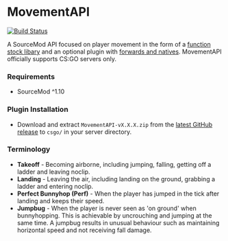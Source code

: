 # MovementAPI

[![Build Status](https://travis-ci.org/danzayau/MovementAPI.svg?branch=master)](https://travis-ci.org/danzayau/MovementAPI)

A SourceMod API focused on player movement in the form of a [function stock libary](addons/sourcemod/scripting/include/movement.inc) and an optional plugin with [forwards and natives](addons/sourcemod/scripting/include/movementapi.inc). MovementAPI officially supports CS:GO servers only.

### Requirements

 * SourceMod ^1.10
 
### Plugin Installation

 * Download and extract ```MovementAPI-vX.X.X.zip``` from the [latest GitHub release](https://github.com/danzayau/MovementAPI/releases/latest) to ```csgo/``` in your server directory.
 
### Terminology

 * **Takeoff** - Becoming airborne, including jumping, falling, getting off a ladder and leaving noclip.
 * **Landing** - Leaving the air, including landing on the ground, grabbing a ladder and entering noclip.
 * **Perfect Bunnyhop (Perf)** - When the player has jumped in the tick after landing and keeps their speed.
 * **Jumpbug** - When the player is never seen as 'on ground' when bunnyhopping. This is achievable by uncrouching and jumping at the same time. A jumpbug results in unusual behaviour such as maintaining horizontal speed and not receiving fall damage.
